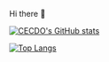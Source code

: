 Hi there  🤘

[![CECDO's GitHub stats](https://github-readme-stats.vercel.app/api?username=CECDO&theme=vision-friendly-dark&show_icons=true)](https://github.com/CECDO/github-readme-stats)

[![Top Langs](https://github-readme-stats.vercel.app/api/top-langs/?username=CECDO&langs_count=5&theme=vision-friendly-dark&show_icons=true)](https://github.com/CECDO/github-readme-stats)
